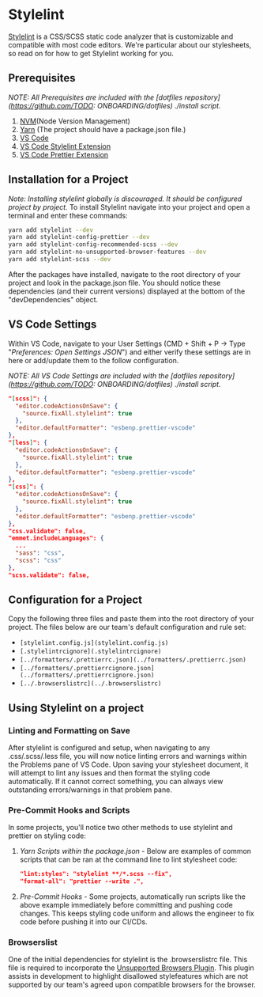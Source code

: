 # Stylelint

[Stylelint](https://stylelint.io/) is a CSS/SCSS static code analyzer that is customizable and compatible with most code editors. We're particular about our stylesheets, so read on for how to get Stylelint working for you.

## Prerequisites

_NOTE: All Prerequisites are included with the [dotfiles repository](https://github.com/TODO: ONBOARDING/dotfiles) ./install script._

1. [NVM](https://github.com/nvm-sh/nvm)(Node Version Management)
2. [Yarn](https://yarnpkg.com/) (The project should have a package.json file.)
3. [VS Code](https://code.visualstudio.com/download)
4. [VS Code Stylelint Extension](https://marketplace.visualstudio.com/items?itemName=stylelint.vscode-stylelint)
5. [VS Code Prettier Extension](https://marketplace.visualstudio.com/items?itemName=esbenp.prettier-vscode)

## Installation for a Project

_*Note: Installing stylelint globally is discouraged. It should be configured
project by project.*_
To install Stylelint navigate into your project and open a terminal and enter these commands:

```bash
yarn add stylelint --dev
yarn add stylelint-config-prettier --dev
yarn add stylelint-config-recommended-scss --dev
yarn add stylelint-no-unsupported-browser-features --dev
yarn add stylelint-scss --dev
```

After the packages have installed, navigate to the root directory of your
project and look in the package.json file. You should notice these dependencies
(and their current versions) displayed at the bottom of the "devDependencies"
object.

## VS Code Settings

Within VS Code, navigate to your User Settings (CMD + Shift + P -> Type "_Preferences:
Open Settings JSON_") and either verify these settings are in here or add/update
them to the follow configuration.

_NOTE: All VS Code Settings are included with the [dotfiles repository](https://github.com/TODO: ONBOARDING/dotfiles) ./install script._

```json
"[scss]": {
  "editor.codeActionsOnSave": {
    "source.fixAll.stylelint": true
  },
  "editor.defaultFormatter": "esbenp.prettier-vscode"
},
"[less]": {
  "editor.codeActionsOnSave": {
    "source.fixAll.stylelint": true
  },
  "editor.defaultFormatter": "esbenp.prettier-vscode"
},
"[css]": {
  "editor.codeActionsOnSave": {
    "source.fixAll.stylelint": true
  },
  "editor.defaultFormatter": "esbenp.prettier-vscode"
},
"css.validate": false,
"emmet.includeLanguages": {
  ...
  "sass": "css",
  "scss": "css"
},
"scss.validate": false,
```

## Configuration for a Project

Copy the following three files and paste
them into the root directory of your project. The files below are our team's
default configuration and rule set:

- `[stylelint.config.js](stylelint.config.js)`
- `[.stylelintrcignore](.stylelintrcignore)`
- `[../formatters/.prettierrc.json](../formatters/.prettierrc.json)`
- `[../formatters/.prettierrcignore.json](../formatters/.prettierrcignore.json)`
- `[../.browserslistrc](../.browserslistrc)`

## Using Stylelint on a project

### Linting and Formatting on Save

After stylelint is configured and setup, when navigating to any .css/.scss/.less
file, you will now notice linting errors and warnings within the Problems pane
of VS Code. Upon saving your stylesheet document, it will attempt to lint any
issues and then format the styling code automatically. If it cannot correct
something, you can always view outstanding errors/warnings in that problem pane.

### Pre-Commit Hooks and Scripts

In some projects, you'll notice two other methods to use stylelint and prettier
on styling code:

1. _Yarn Scripts within the package.json_ - Below are examples of common scripts
   that can be ran at the command line to lint stylesheet code:

   ```json
   "lint:styles": "stylelint **/*.scss --fix",
   "format-all": "prettier --write .",
   ```

2. _Pre-Commit Hooks_ - Some projects, automatically run scripts like the above
   example immediately before committing and pushing code changes. This keeps
   styling code uniform and allows the engineer to fix code before pushing it
   into our CI/CDs.

### Browserslist

One of the initial dependencies for stylelint is the .browserslistrc file. This
file is required to incorporate the [Unsupported Browsers
Plugin](https://github.com/ismay/stylelint-no-unsupported-browser-features).
This plugin assists in development to highlight disallowed stylefeatures which
are not supported by our team's agreed upon compatible browsers for the browser.
